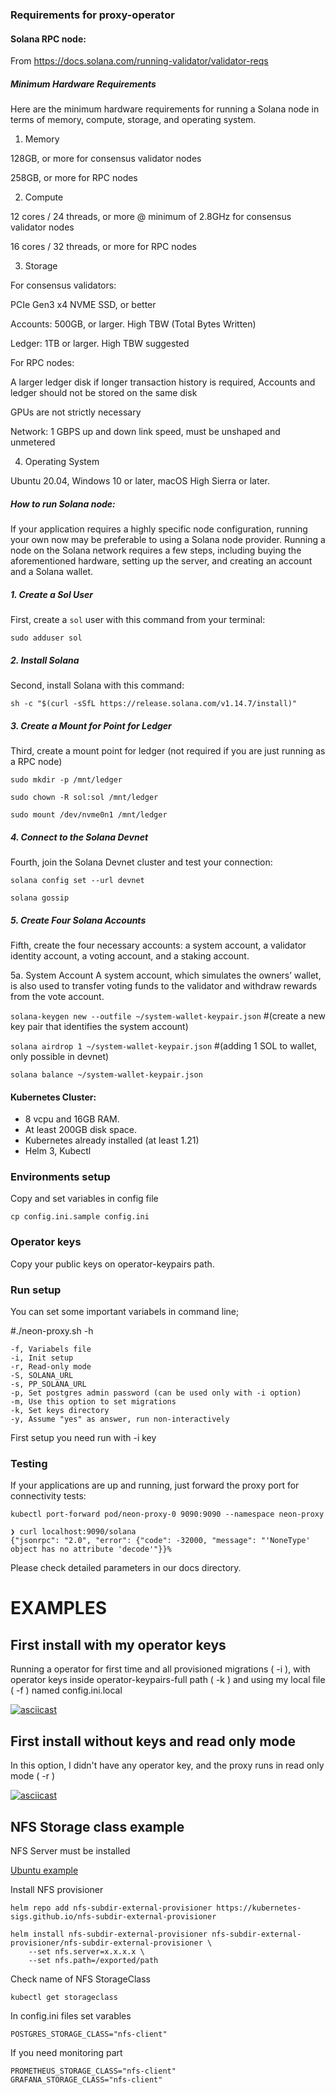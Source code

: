 ### Requirements for proxy-operator

#### Solana RPC node:
From https://docs.solana.com/running-validator/validator-reqs

##### Minimum Hardware Requirements
Here are the minimum hardware requirements for running a Solana node in terms of memory, compute, storage, and operating system.

1. Memory

128GB, or more for consensus validator nodes

258GB, or more for RPC nodes

2. Compute

12 cores / 24 threads, or more @ minimum of 2.8GHz for consensus validator nodes

16 cores / 32 threads, or more for RPC nodes

3. Storage

For consensus validators:

PCIe Gen3 x4 NVME SSD, or better

Accounts: 500GB, or larger. High TBW (Total Bytes Written)

Ledger: 1TB or larger. High TBW suggested

For RPC nodes:

A larger ledger disk if longer transaction history is required, Accounts and ledger should not be stored on the same disk

GPUs are not strictly necessary

Network: 1 GBPS up and down link speed,  must be unshaped and unmetered


4. Operating System

Ubuntu 20.04, Windows 10 or later, macOS High Sierra or later.

##### How to run Solana node:

If your application requires a highly specific node configuration, running your own now may be preferable to using a Solana node provider. Running a node on the Solana network requires a few steps, including buying the aforementioned hardware, setting up the server, and creating an account and a Solana wallet.

##### 1. Create a Sol User
First, create a `sol` user with this command from your terminal:

`sudo adduser sol`

##### 2. Install Solana
Second, install Solana with this command:

`sh -c "$(curl -sSfL https://release.solana.com/v1.14.7/install)"`


##### 3. Create a Mount for Point for Ledger
Third, create a mount point for ledger (not required if you are just running as a RPC node)

`sudo mkdir -p /mnt/ledger`

`sudo chown -R sol:sol /mnt/ledger`

`sudo mount /dev/nvme0n1 /mnt/ledger`

##### 4. Connect to the Solana Devnet
Fourth, join the Solana Devnet cluster and test your connection:

`solana config set --url devnet`

`solana gossip`

##### 5. Create Four Solana Accounts
Fifth, create the four necessary accounts: a system account, a validator identity account, a voting account, and a staking account.

5a. System Account
A system account, which simulates the owners’ wallet, is also used to transfer voting funds to the validator and withdraw rewards from the vote account.

`solana-keygen new --outfile ~/system-wallet-keypair.json`  #(create a new key pair that identifies the system account)

`solana airdrop 1 ~/system-wallet-keypair.json` #(adding 1 SOL to wallet, only possible in devnet)

`solana balance ~/system-wallet-keypair.json`

#### Kubernetes Cluster:

- 8 vcpu and 16GB RAM.
- At least 200GB disk space.
- Kubernetes already installed (at least 1.21)
- Helm 3, Kubectl

### Environments setup

Copy and set variables in config file
    
    cp config.ini.sample config.ini



### Operator keys

Copy your public keys on operator-keypairs path.


### Run setup

You can set some important variabels in command line;

#./neon-proxy.sh -h

    -f, Variabels file
    -i, Init setup
    -r, Read-only mode
    -S, SOLANA_URL
    -s, PP_SOLANA_URL
    -p, Set postgres admin password (can be used only with -i option)
    -m, Use this option to set migrations
    -k, Set keys directory
    -y, Assume "yes" as answer, run non-interactively

First setup you need run with -i key

### Testing

If your applications are up and running, just forward the proxy port for connectivity tests:

    kubectl port-forward pod/neon-proxy-0 9090:9090 --namespace neon-proxy
    
    ❯ curl localhost:9090/solana
    {"jsonrpc": "2.0", "error": {"code": -32000, "message": "'NoneType' object has no attribute 'decode'"}}%  
    
Please check detailed parameters in our docs directory.

# EXAMPLES

## First install with my operator keys

Running a operator for first time and all provisioned migrations ( -i ), with operator keys inside operator-keypairs-full path ( -k ) and using my local file ( -f ) named config.ini.local

[![asciicast](https://asciinema.org/a/Wr91t5WbJBaWs7AH5m7VXbMBG.svg)](https://asciinema.org/a/Wr91t5WbJBaWs7AH5m7VXbMBG)

## First install without keys and read only mode

In this option, I didn't have any operator key, and the proxy runs in read only mode ( -r )

[![asciicast](https://asciinema.org/a/aQygYbL2dnszJNm5Pw1f8rGZ7.svg)](https://asciinema.org/a/aQygYbL2dnszJNm5Pw1f8rGZ7)

   


## NFS Storage class example

NFS Server must be installed

[Ubuntu example](https://ubuntu.com/server/docs/service-nfs/)

Install NFS provisioner

    helm repo add nfs-subdir-external-provisioner https://kubernetes-sigs.github.io/nfs-subdir-external-provisioner

    helm install nfs-subdir-external-provisioner nfs-subdir-external-provisioner/nfs-subdir-external-provisioner \
        --set nfs.server=x.x.x.x \
        --set nfs.path=/exported/path


Check name of NFS StorageClass

    kubectl get storageclass

In config.ini files set varables 

    POSTGRES_STORAGE_CLASS="nfs-client"

If you need monitoring part

    PROMETHEUS_STORAGE_CLASS="nfs-client"
    GRAFANA_STORAGE_CLASS="nfs-client"